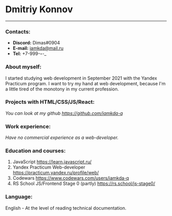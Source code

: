# Dmitriy Konnov
----------
### Contacts:
- **Discord:** Dimas#0904
- **E-mail:** iamkda@mail.ru
- **Tel:** +7-999-___-__-__

### About myself:
I started studying web development in September 2021 with the Yandex Practicum program. I want to try my hand at web development, because I'm a little tired of the monotony in my current profession.

### Projects with HTML/CSS/JS/React:
*You can look at my github https://github.com/iamkda-q*

### Work experience:
*Have no commercial experience as a web-developer.*

### Education and courses:
1. JavaScript https://learn.javascript.ru/
2. Yandex Practicum Web-developer https://practicum.yandex.ru/profile/web/
3. Codewars https://www.codewars.com/users/iamkda-q
4. RS School JS/Frontend Stage 0 (partly) https://rs.school/js-stage0/

### Language:
English - At the level of reading technical documentation.
